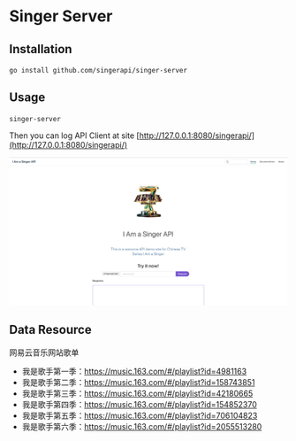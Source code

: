 # Singer Server

## Installation

```shell
go install github.com/singerapi/singer-server
```

## Usage

```shell
singer-server
```

Then you can log API Client at site [http://127.0.0.1:8080/singerapi/](http://127.0.0.1:8080/singerapi/)

![demo](demo/demo.png)



## Data Resource

网易云音乐网站歌单

- 我是歌手第一季：https://music.163.com/#/playlist?id=4981163
- 我是歌手第二季：https://music.163.com/#/playlist?id=158743851
- 我是歌手第三季：https://music.163.com/#/playlist?id=42180665
- 我是歌手第四季：https://music.163.com/#/playlist?id=154852370
- 我是歌手第五季：https://music.163.com/#/playlist?id=706104823
- 我是歌手第六季：https://music.163.com/#/playlist?id=2055513280
